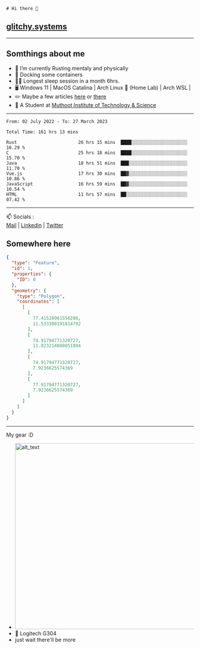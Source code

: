 ```
# Hi there 👋
```
## [glitchy.systems](https://glitchy.systems)
---

## Somthings about me



- 🌱 I’m currently Rusting mentaly and physically
- 🐋 Docking some containers
- 😶‍🌫️ Longest sleep session in a month 6hrs.
- 🖥️ Windows 11 | MacOS Catalina | Arch Linux 🦩 (Home Lab) | Arch WSL |
- ✏️ Maybe a few articles [here](https://medium.com/@advaithnarayanan8) or [there](https://medium.com/@advaithnarayanan8)
- 📑 A Student at [Muthoot Institute of Technology & Science](https://mgmits.ac.in/)



---

<!--START_SECTION:waka-->

```text
From: 02 July 2022 - To: 27 March 2023

Total Time: 161 hrs 13 mins

Rust                       26 hrs 15 mins  ████░░░░░░░░░░░░░░░░░░░░░   16.29 %
C                          25 hrs 18 mins  ████░░░░░░░░░░░░░░░░░░░░░   15.70 %
Java                       18 hrs 51 mins  ███░░░░░░░░░░░░░░░░░░░░░░   11.70 %
Vue.js                     17 hrs 30 mins  ██▓░░░░░░░░░░░░░░░░░░░░░░   10.86 %
JavaScript                 16 hrs 59 mins  ██▓░░░░░░░░░░░░░░░░░░░░░░   10.54 %
HTML                       11 hrs 57 mins  ██░░░░░░░░░░░░░░░░░░░░░░░   07.42 %
```

<!--END_SECTION:waka-->

---

📫 Socials :<br>
[Mail](mailto:advaithnarayanan8@gmail.com) | [Linkedin](https://www.linkedin.com/in/advaith-narayanan-a72152214/) | [Twitter](https://twitter.com/advaithnarayan)

## Somewhere here

```geojson
{
  "type": "Feature",
  "id": 1,
  "properties": {
    "ID": 0
  },
  "geometry": {
    "type": "Polygon",
    "coordinates": [
      [
        [
          77.41528961556286,
          11.533300191814792
        ],
        [
          74.91794771320727,
          11.823214080851884
        ],
        [
          74.91794771320727,
          7.9236625574369
        ],
        [
          77.91794771320727,
          7.9236625574369
        ]
      ]
    ]
  }
}
```


--- 
My gear :D

- [<img alt="alt_text" width="500px" src="https://valid.x86.fr/cache/banner/xv24bv-6.png" />](https://valid.x86.fr/xv24bv)
- 🐁 Logitech G304
- just wait there'll be more

